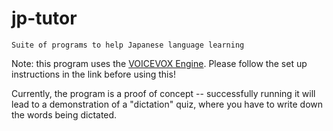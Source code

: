 # jp-tutor
    Suite of programs to help Japanese language learning

Note: this program uses the [VOICEVOX Engine](https://github.com/VOICEVOX/voicevox_engine). Please follow the set up instructions in the link before using this!

Currently, the program is a proof of concept -- successfully running it will lead to a demonstration of a "dictation" quiz, where you have to write down the words being dictated.
